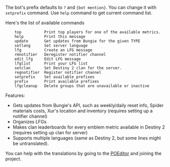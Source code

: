 The bot's prefix defaults to `?` and `{bot mention}`. You can change it with `setprefix` command. Use `help` command to get current command list.

Here's the list of available commands
```
    top          Print top players for one of the available metrics.
    help         Print this message
    update       Get updates from Bungie for the given TYPE
    setlang      Set server language
    lfg          Create an LFG message
    rmnotifier   Deregister notifier channel
    edit_lfg     Edit LFG message
    lfglist      Print your LFG list
    setclan      Set Destiny 2 clan for the server.
    regnotifier  Register notifier channel
    setprefix    Set available prefixes
    prefix       Print available prefixes
    lfgcleanup   Delete groups that are unavailable or inactive
```

Features:

 - Gets updates from Bungie's API, such as weekly/daily reset info, Spider materials costs, Xur's location and inventory (requires setting up a notifier channel)
 - Organizes LFGs
 - Makes clan leaderboards for every emblem metric available in Destiny 2 (requires setting up clan for server)
 - Supports multiple languages (same as Destiny 2, but some lines might be untranslated).

You can help with the translations by going to the [POEditor](https://poeditor.com/join/project/r0GBXOfyqt) and joining the project.